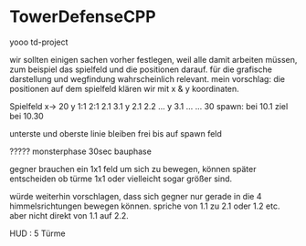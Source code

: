 # TowerDefenseCPP
yooo td-project

wir sollten einigen sachen vorher festlegen, weil alle damit arbeiten müssen, zum beispiel das spielfeld und die positionen darauf. für die grafische darstellung und wegfindung wahrscheinlich relevant. mein vorschlag: die positionen auf dem spielfeld klären wir mit x & y koordinaten.

Spielfeld
x-> 20
y 1:1 2:1 2.1 3.1
y 2.1 2.2 ...
y 3.1 ... ...
30
spawn: bei 10.1
ziel bei 10.30

unterste und oberste linie bleiben frei bis auf spawn feld

????? monsterphase
30sec bauphase



gegner brauchen ein 1x1 feld um sich zu bewegen, können später entscheiden ob türme 1x1 oder vielleicht sogar größer sind.

würde weiterhin vorschlagen, dass sich gegner nur gerade in die 4 himmelsrichtungen bewegen können. spriche von 1.1 zu 2.1 oder 1.2 etc. aber nicht direkt von 1.1 auf 2.2.

HUD : 5 Türme

